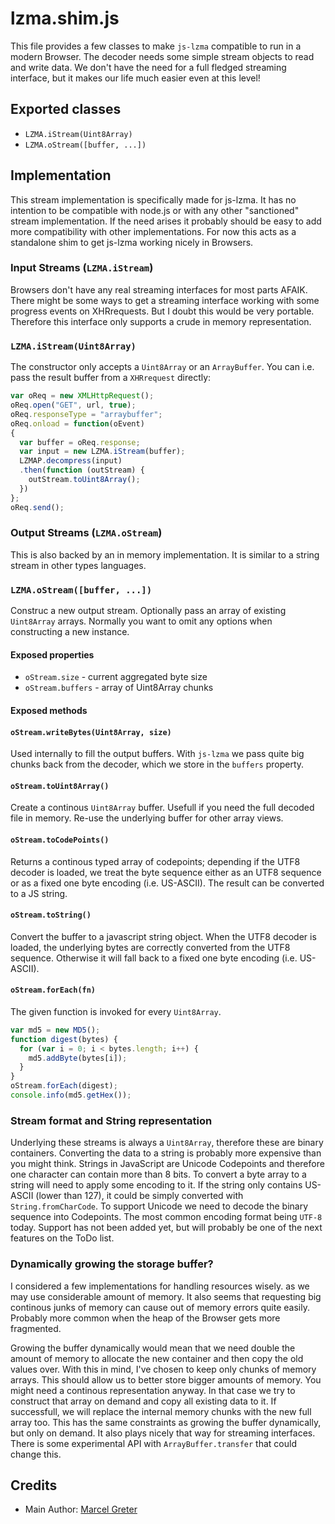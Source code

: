 # lzma.shim.js #

This file provides a few classes to make `js-lzma` compatible to run in a
modern Browser. The decoder needs some simple stream objects to read and
write data. We don't have the need for a full fledged streaming interface,
but it makes our life much easier even at this level!

## Exported classes ##

- `LZMA.iStream(Uint8Array)`
- `LZMA.oStream([buffer, ...])`

## Implementation ##

This stream implementation is specifically made for js-lzma. It has no
intention to be compatible with node.js or with any other "sanctioned"
stream implementation. If the need arises it probably should be easy
to add more compatibility with other implementations. For now this
acts as a standalone shim to get js-lzma working nicely in Browsers.

### Input Streams (`LZMA.iStream`) ###

Browsers don't have any real streaming interfaces for most parts AFAIK.
There might be some ways to get a streaming interface working with some
progress events on XHRrequests. But I doubt this would be very portable.
Therefore this interface only supports a crude in memory representation.

### `LZMA.iStream(Uint8Array)` ###

The constructor only accepts a `Uint8Array` or an `ArrayBuffer`. You can
i.e. pass the result buffer from a `XHRrequest` directly:

```js
var oReq = new XMLHttpRequest();
oReq.open("GET", url, true);
oReq.responseType = "arraybuffer";
oReq.onload = function(oEvent)
{
  var buffer = oReq.response;
  var input = new LZMA.iStream(buffer);
  LZMAP.decompress(input)
  .then(function (outStream) {
    outStream.toUint8Array();
  })
};
oReq.send();
```

### Output Streams (`LZMA.oStream`) ###

This is also backed by an in memory implementation. It is similar to a string
stream in other types languages.

### `LZMA.oStream([buffer, ...])` ###

Construc a new output stream. Optionally pass an array of existing `Uint8Array`
arrays. Normally you want to omit any options when constructing a new instance.

#### Exposed properties ####

- `oStream.size` - current aggregated byte size
- `oStream.buffers` - array of Uint8Array chunks

#### Exposed methods ####

#### `oStream.writeBytes(Uint8Array, size)` ####

Used internally to fill the output buffers. With `js-lzma` we pass quite big
chunks back from the decoder, which we store in the `buffers` property.

#### `oStream.toUint8Array()` ####

Create a continous `Uint8Array` buffer. Usefull if you need the full decoded
file in memory. Re-use the underlying buffer for other array views.

#### `oStream.toCodePoints()` ####

Returns a continous typed array of codepoints; depending if the UTF8 decoder
is loaded, we treat the byte sequence either as an UTF8 sequence or as a fixed
one byte encoding (i.e. US-ASCII). The result can be converted to a JS string.

#### `oStream.toString()` ####

Convert the buffer to a javascript string object. When the UTF8 decoder is
loaded, the underlying bytes are correctly converted from the UTF8 sequence.
Otherwise it will fall back to a fixed one byte encoding (i.e. US-ASCII).

#### `oStream.forEach(fn)` ####

The given function is invoked for every `Uint8Array`.

```js
var md5 = new MD5();
function digest(bytes) {
  for (var i = 0; i < bytes.length; i++) {
    md5.addByte(bytes[i]);
  }
}
oStream.forEach(digest);
console.info(md5.getHex());
```

### Stream format and String representation ###

Underlying these streams is always a `Uint8Array`, therefore these are binary
containers. Converting the data to a string is probably more expensive than
you might think. Strings in JavaScript are Unicode Codepoints and therefore
one character can contain more than 8 bits. To convert a byte array to a string
will need to apply some encoding to it. If the string only contains US-ASCII
(lower than 127), it could be simply converted with `String.fromCharCode`.
To support Unicode we need to decode the binary sequence into Codepoints.
The most common encoding format being `UTF-8` today. Support has not been
added yet, but will probably be one of the next features on the ToDo list.

### Dynamically growing the storage buffer? ###

I considered a few implementations for handling resources wisely. as we
may use considerable amount of memory. It also seems that requesting big
continous junks of memory can cause out of memory errors quite easily.
Probably more common when the heap of the Browser gets more fragmented.

Growing the buffer dynamically would mean that we need double the amount
of memory to allocate the new container and then copy the old values over.
With this in mind, I've chosen to keep only chunks of memory arrays. This
should allow us to better store bigger amounts of memory. You might need
a continous representation anyway. In that case we try to construct that
array on demand and copy all existing data to it. If successfull, we will
replace the internal memory chunks with the new full array too. This has
the same constraints as growing the buffer dynamically, but only on demand.
It also plays nicely that way for streaming interfaces. There is some
experimental API with `ArrayBuffer.transfer` that could change this.

## Credits ##

- Main Author: [Marcel Greter](https://github.com/mgreter)
